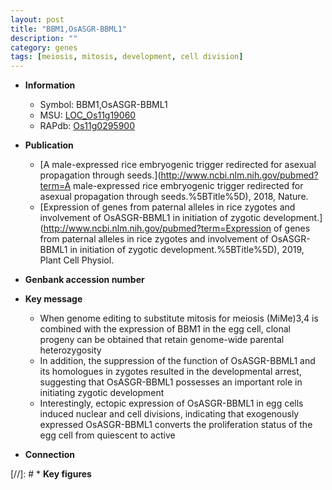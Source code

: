 ```yaml
---
layout: post
title: "BBM1,OsASGR-BBML1"
description: ""
category: genes
tags: [meiosis, mitosis, development, cell division]
---
```


* **Information**  
    + Symbol: BBM1,OsASGR-BBML1  
    + MSU: [LOC_Os11g19060](http://rice.plantbiology.msu.edu/cgi-bin/ORF_infopage.cgi?orf=LOC_Os11g19060)  
    + RAPdb: [Os11g0295900](http://rapdb.dna.affrc.go.jp/viewer/gbrowse_details/irgsp1?name=Os11g0295900)  

* **Publication**  
    + [A male-expressed rice embryogenic trigger redirected for asexual propagation through seeds.](http://www.ncbi.nlm.nih.gov/pubmed?term=A male-expressed rice embryogenic trigger redirected for asexual propagation through seeds.%5BTitle%5D), 2018, Nature.
    + [Expression of genes from paternal alleles in rice zygotes and involvement of OsASGR-BBML1 in initiation of zygotic development.](http://www.ncbi.nlm.nih.gov/pubmed?term=Expression of genes from paternal alleles in rice zygotes and involvement of OsASGR-BBML1 in initiation of zygotic development.%5BTitle%5D), 2019, Plant Cell Physiol.

* **Genbank accession number**  

* **Key message**  
    + When genome editing to substitute mitosis for meiosis (MiMe)3,4 is combined with the expression of BBM1 in the egg cell, clonal progeny can be obtained that retain genome-wide parental heterozygosity
    + In addition, the suppression of the function of OsASGR-BBML1 and its homologues in zygotes resulted in the developmental arrest, suggesting that OsASGR-BBML1 possesses an important role in initiating zygotic development
    + Interestingly, ectopic expression of OsASGR-BBML1 in egg cells induced nuclear and cell divisions, indicating that exogenously expressed OsASGR-BBML1 converts the proliferation status of the egg cell from quiescent to active

* **Connection**  

[//]: # * **Key figures**  


